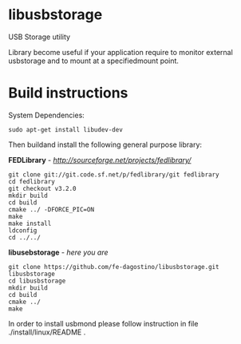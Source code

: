 # libusbstorage
USB Storage utility 

Library become useful if your application require to monitor external usbstorage and to mount at a specifiedmount point.

# Build instructions

System Dependencies:

```
sudo apt-get install libudev-dev
```

Then buildand install the following general purpose library:

**FEDLibrary** - *http://sourceforge.net/projects/fedlibrary/*
```
git clone git://git.code.sf.net/p/fedlibrary/git fedlibrary
cd fedlibrary 
git checkout v3.2.0
mkdir build 
cd build
cmake ../ -DFORCE_PIC=ON 
make 
make install 
ldconfig 
cd ../../ 
```

**libusebstorage** - *here you are*
```
git clone https://github.com/fe-dagostino/libusbstorage.git libusbstorage
cd libusbstorage
mkdir build 
cd build
cmake ../ 
make 
```

In order to install usbmond please follow instruction in file ./install/linux/README .



